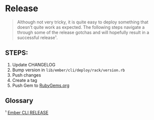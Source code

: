 Release
=======

> Although not very tricky, it is quite easy to deploy something that doesn't quite work as expected. The following steps
> navigate a through some of the release gotchas and will hopefully result in a successful release¹.

STEPS:
------

1. Update CHANGELOG
2. Bump version in `lib/ember/cli/deploy/rack/version.rb`
3. Push changes
4. Create a tag
5. Push Gem to [RubyGems.org]

Glossary
--------

¹ [Ember CLI RELEASE]

[Ember CLI RELEASE]: https://raw.githubusercontent.com/ember-cli/ember-cli/master/RELEASE.md "Ember CLI RELEASE"
[RubyGems.org]: https://rubygems.org "Your community Gem host"